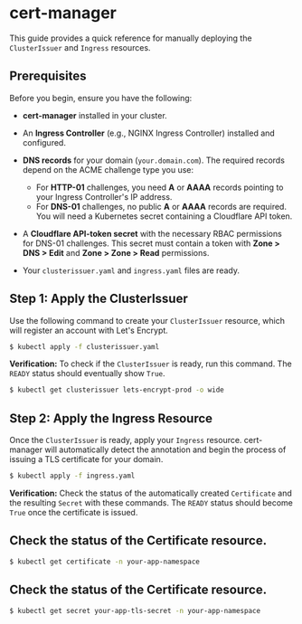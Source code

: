 # cert-manager

This guide provides a quick reference for manually deploying the `ClusterIssuer` and `Ingress` resources.

## Prerequisites

Before you begin, ensure you have the following:

* **cert-manager** installed in your cluster.

* An **Ingress Controller** (e.g., NGINX Ingress Controller) installed and configured.

* **DNS records** for your domain (`your.domain.com`). The required records depend on the ACME challenge type you use:
  * For **HTTP-01** challenges, you need **A** or **AAAA** records pointing to your Ingress Controller's IP address.
  * For **DNS-01** challenges, no public **A** or **AAAA** records are required. You will need a Kubernetes secret containing a Cloudflare API token.

* A **Cloudflare API-token secret** with the necessary RBAC permissions for DNS-01 challenges. This secret must contain a token with **Zone > DNS > Edit** and **Zone > Zone > Read** permissions.

* Your `clusterissuer.yaml` and `ingress.yaml` files are ready.

## Step 1: Apply the ClusterIssuer

Use the following command to create your `ClusterIssuer` resource, which will register an account with Let's Encrypt.

```bash
$ kubectl apply -f clusterissuer.yaml
```

**Verification:**
To check if the `ClusterIssuer` is ready, run this command. The `READY` status should eventually show `True`.

```bash
$ kubectl get clusterissuer lets-encrypt-prod -o wide
```

## Step 2: Apply the Ingress Resource

Once the `ClusterIssuer` is ready, apply your `Ingress` resource. cert-manager will automatically detect the annotation and begin the process of issuing a TLS certificate for your domain.

```bash
$ kubectl apply -f ingress.yaml
```

**Verification:**
Check the status of the automatically created `Certificate` and the resulting `Secret` with these commands. The `READY` status should become `True` once the certificate is issued.

## Check the status of the Certificate resource.

```bash
$ kubectl get certificate -n your-app-namespace
```

## Check the status of the Certificate resource.

```bash
$ kubectl get secret your-app-tls-secret -n your-app-namespace
```